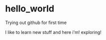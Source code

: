 # hello_world
 Trying out github for first time


I like to learn new stuff and here i'm! exploring!
